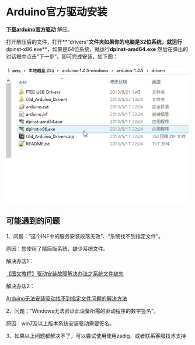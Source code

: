 # Arduino官方驱动安装

[**下载arduino官方驱动**](zh-cn/driver/arduino_official_driver/drivers.zip ':ignore') 解压。

打开解压后的文件，打开**“drivers”**文件夹如果你的电脑是32位系统，就运行**dpinst-x86.exe**，如果是64位系统，就运行**dpinst-amd64.exe** 然后在弹出的对话框中点击“下一步”，即可完成安装，如下图：

![](picture/1.gif)

## 可能遇到的问题

1、问题：“这个INF中的服务安装段落无效”、“系统找不到指定文件”。

原因：您使用了精简版系统，缺少系统文件。

解决办法1：

[【图文教程】驱动安装故障解决办法之系统文件缺失](http://www.dfrobot.com.cn/community/forum.php?mod=viewthread&tid=23706&fromuid=724121)

解决办法2：

[Arduino无法安装驱动找不到指定文件问题的解决方法](http://mc.dfrobot.com.cn/forum.php?mod=viewthread&tid=361&fromuid=724121)

2、问题：“Windows无法验证此设备所需的驱动程序的数字签名”。

原因：win7及以上版本系统安装驱动需要签名。

3、如果以上问题都解决不了，可以尝试使用使用zadig，或者联系客服技术支持